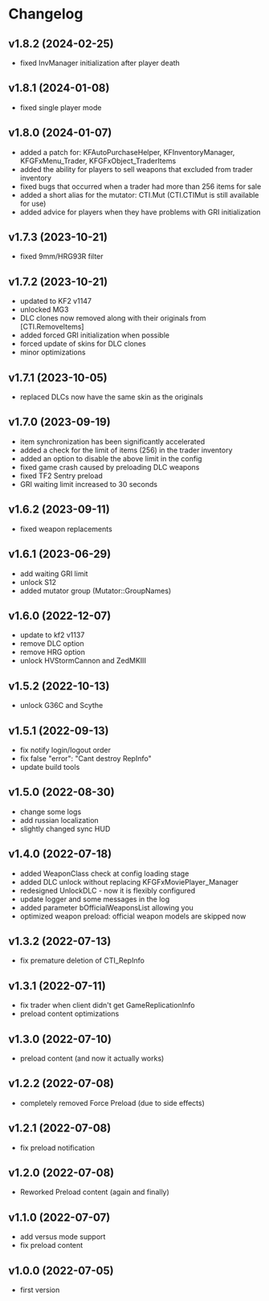 # Changelog

## v1.8.2 (2024-02-25)
- fixed InvManager initialization after player death

## v1.8.1 (2024-01-08)
- fixed single player mode

## v1.8.0 (2024-01-07)
- added a patch for: KFAutoPurchaseHelper, KFInventoryManager, KFGFxMenu_Trader, KFGFxObject_TraderItems
- added the ability for players to sell weapons that excluded from trader inventory
- fixed bugs that occurred when a trader had more than 256 items for sale
- added a short alias for the mutator: CTI.Mut (CTI.CTIMut is still available for use)
- added advice for players when they have problems with GRI initialization

## v1.7.3 (2023-10-21)
- fixed 9mm/HRG93R filter

## v1.7.2 (2023-10-21)
- updated to KF2 v1147
- unlocked MG3
- DLC clones now removed along with their originals from [CTI.RemoveItems]
- added forced GRI initialization when possible
- forced update of skins for DLC clones
- minor optimizations

## v1.7.1 (2023-10-05)
- replaced DLCs now have the same skin as the originals

## v1.7.0 (2023-09-19)
- item synchronization has been significantly accelerated
- added a check for the limit of items (256) in the trader inventory
- added an option to disable the above limit in the config
- fixed game crash caused by preloading DLC weapons
- fixed TF2 Sentry preload
- GRI waiting limit increased to 30 seconds

## v1.6.2 (2023-09-11)
- fixed weapon replacements

## v1.6.1 (2023-06-29)
- add waiting GRI limit
- unlock S12
- added mutator group (Mutator::GroupNames)

## v1.6.0 (2022-12-07)
- update to kf2 v1137
- remove DLC option
- remove HRG option
- unlock HVStormCannon and ZedMKIII

## v1.5.2 (2022-10-13)
- unlock G36C and Scythe

## v1.5.1 (2022-09-13)
- fix notify login/logout order
- fix false "error": "Cant destroy RepInfo"
- update build tools

## v1.5.0 (2022-08-30)
- change some logs
- add russian localization
- slightly changed sync HUD

## v1.4.0 (2022-07-18)
- added WeaponClass check at config loading stage
- added DLC unlock without replacing KFGFxMoviePlayer_Manager
- redesigned UnlockDLC - now it is flexibly configured
- update logger and some messages in the log
- added parameter bOfficialWeaponsList allowing you
- optimized weapon preload: official weapon models are skipped now

## v1.3.2 (2022-07-13)
- fix premature deletion of CTI_RepInfo

## v1.3.1 (2022-07-11)
- fix trader when client didn't get GameReplicationInfo
- preload content optimizations

## v1.3.0 (2022-07-10)
- preload content (and now it actually works)

## v1.2.2 (2022-07-08)
- completely removed Force Preload (due to side effects)

## v1.2.1 (2022-07-08)
- fix preload notification

## v1.2.0 (2022-07-08)
- Reworked Preload content (again and finally)

## v1.1.0 (2022-07-07)
- add versus mode support
- fix preload content

## v1.0.0 (2022-07-05)
- first version
